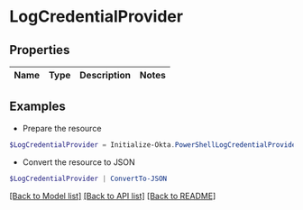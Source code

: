 # LogCredentialProvider
## Properties

Name | Type | Description | Notes
------------ | ------------- | ------------- | -------------

## Examples

- Prepare the resource
```powershell
$LogCredentialProvider = Initialize-Okta.PowerShellLogCredentialProvider 
```

- Convert the resource to JSON
```powershell
$LogCredentialProvider | ConvertTo-JSON
```

[[Back to Model list]](../README.md#documentation-for-models) [[Back to API list]](../README.md#documentation-for-api-endpoints) [[Back to README]](../README.md)


